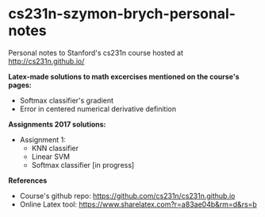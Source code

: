 # cs231n-szymon-brych-personal-notes
Personal notes to Stanford's cs231n course hosted at http://cs231n.github.io/

**Latex-made solutions to math excercises mentioned on the course's pages:**
- Softmax classifier's gradient
- Error in centered numerical derivative definition
  
**Assignments 2017 solutions:**
- Assignment 1:
    - KNN classifier
    - Linear SVM 
    - Softmax classifier [in progress]


**References**
- Course's github repo: https://github.com/cs231n/cs231n.github.io 
- Online Latex tool: https://www.sharelatex.com?r=a83ae04b&rm=d&rs=b
